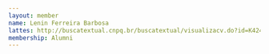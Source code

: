 ```yaml
---
layout: member
name: Lenin Ferreira Barbosa
lattes: http://buscatextual.cnpq.br/buscatextual/visualizacv.do?id=K4248450Y1
membership: Alumni
---
```

